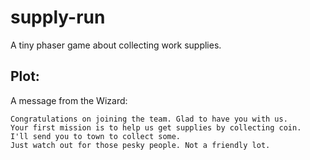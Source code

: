 # supply-run
A tiny phaser game about collecting work supplies.

## Plot:
A message from the Wizard:

    Congratulations on joining the team. Glad to have you with us.
    Your first mission is to help us get supplies by collecting coin.
    I'll send you to town to collect some.
    Just watch out for those pesky people. Not a friendly lot.
